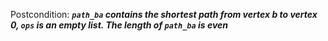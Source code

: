 Postcondition: ***`path_ba` contains the shortest path from vertex b to vertex 0, `ops` is an empty list. The length of `path_ba` is even***